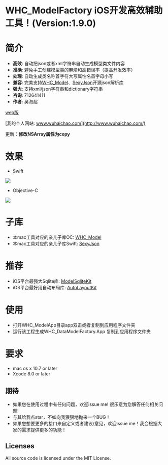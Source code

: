# WHC_ModelFactory iOS开发高效辅助工具！(Version:1.9.0)

简介
==============
- **高效**: 自动把json或者xml字符串自动生成模型类文件内容
- **准确**: 避免手工创建模型类的麻烦和高错误率（提高开发效率）
- **处理**: 自动生成类名称首字符大写属性名首字母小写
- **兼容**: 完美支持[WHC_Model](https://github.com/netyouli/WHC_Model)、[SexyJson](https://github.com/netyouli/SexyJson)开源json解析库
- **强大**: 支持xml/json字符串和dictionary字符串
- **咨询**: 712641411
- **作者**: 吴海超

[web版](https://github.com/netyouli/jsonToClass)

[我的个人网站: www.wuhaichao.com](http://www.wuhaichao.com/)

更新：**修改NSArray属性为copy**

效果
==============
* Swift
<img src = "https://github.com/netyouli/WHC_DataModelFactory/blob/master/WHC_DataModelFactory/images/swift.png">

* Objective-C
<img src = "https://github.com/netyouli/WHC_DataModelFactory/blob/master/WHC_DataModelFactory/images/oc.png">

子库
==============
* 本mac工具对应的亲儿子库OC: [WHC_Model](https://github.com/netyouli/WHC_Model)
* 本mac工具对应的亲儿子库Swift: [SexyJson](https://github.com/netyouli/SexyJson)

推荐
==============
* iOS平台最强大Sqlite库: [ModelSqliteKit](https://github.com/netyouli/WHC_ModelSqliteKit)
* iOS平台最好用自动布局库: [AutoLayoutKit](https://github.com/netyouli/WHC_AutoLayoutKit)

使用
==============
* 打开WHC_ModelApp目录app双击或者复制到应用程序文件夹
* 运行该工程生成WHC_DataModelFactory.App 复制到应用程序文件夹

要求
==============
* mac os x 10.7 or later
* Xcode 8.0 or later

## <a id="期待"></a>期待

- 如果您在使用过程中有任何问题，欢迎issue me! 很乐意为您解答任何相关问题!
- 与其给我点star，不如向我狠狠地抛来一个BUG！
- 如果您想要更多的接口来自定义或者建议/意见，欢迎issue me！我会根据大家的需求提供更多的功能！

## Licenses
All source code is licensed under the MIT License.
